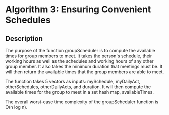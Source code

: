 # Algorithm 3: Ensuring Convenient Schedules

## Description

The purpose of the function groupScheduler is to compute the available times for group members to meet. It takes the person's schedule, their working hours as well as the schedules and working hours of any other group member. It also takes the minimum duration that meetings must be. It will then return the available times that the group members are able to meet.

The function takes 5 vectors as inputs: mySchedule, myDailyAct, otherSchedules, otherDailyActs, and duration. It will then compute the available times for the group to meet in a set hash map, availableTimes. 

The overall worst-case time complexity of the groupScheduler function is O(n log n). 